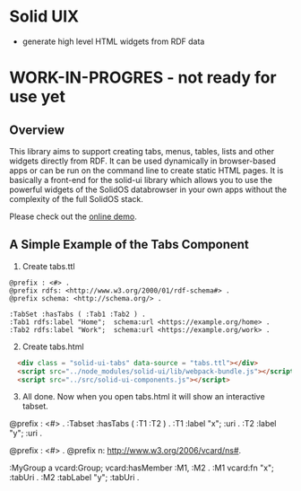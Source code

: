 # Solid UIX

- generate high level HTML widgets from RDF data

# WORK-IN-PROGRES - not ready for use yet

## Overview

This library aims to support creating tabs, menus, tables, lists and other widgets directly from RDF.  It can be used dynamically in browser-based apps or can be run on the command line to create static HTML pages.  It is basically a front-end for the solid-ui library which allows you to use the powerful widgets of the SolidOS databrowser in your own apps without the complexity of the full SolidOS stack.

Please check out the [online demo](TBD).

## A Simple Example of the Tabs Component

1. Create tabs.ttl
```turtle
@prefix : <#> .
@prefix rdfs: <http://www.w3.org/2000/01/rdf-schema#> .
@prefix schema: <http://schema.org/> .

:TabSet :hasTabs ( :Tab1 :Tab2 ) .
:Tab1 rdfs:label "Home";  schema:url <https://example.org/home> .
:Tab2 rdfs:label "Work";  schema:url <https://example.org/work> .
```
2. Create tabs.html
```html
  <div class = "solid-ui-tabs" data-source = "tabs.ttl"></div>
  <script src="../node_modules/solid-ui/lib/webpack-bundle.js"></script>
  <script src="../src/solid-ui-components.js"></script>
```
3. All done.  Now when you open tabs.html it will show an interactive tabset.

@prefix : <#> .
:Tabset :hasTabs ( :T1 :T2 ) .
:T1 :label "x"; :uri <x> .
:T2 :label "y"; :uri <y> .

@prefix : <#> .
@prefix n: <http://www.w3.org/2006/vcard/ns#>.

:MyGroup a vcard:Group; vcard:hasMember :M1, :M2 .
:M1 vcard:fn "x"; :tabUri <x> .
:M2 :tabLabel "y"; :tabUri <y> .




